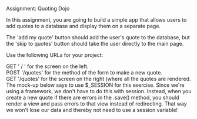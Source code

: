 Assignment: Quoting Dojo  

In this assignment, you are going to build a simple app that allows users to add quotes to a database and display them on a separate page.  

The 'add my quote' button should add the user's quote to the database, but the 'skip to quotes' button should take the user directly to the main page.  

Use the following URLs for your project:  

GET ' / ' for the screen on the left.  
POST '/quotes' for the method of the form to make a new quote.  
GET '/quotes' for the screen on the right (where all the quotes are rendered.  
The mock-up below says to use $_SESSION for this exercise. Since we're using a framework, we don't have to do this with session. Instead, when you create a new quote if there are errors in the .save() method, you should render a view and pass errors to that view instead of redirecting. That way we won't lose our data and thereby not need to use a session variable!  
